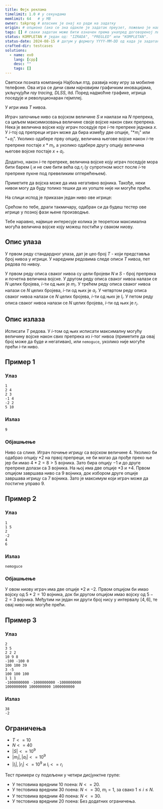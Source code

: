 ```yaml
---
title: Фејк реклама
timelimit: 1.0 # у секундама
memlimit: 64   # y MB
owner: takprog # власник је онај ко ради на задатку
origin: # опционо (ако се зна одакле је задатак преузет, пожељно је навести извор)
tags: [] # сваки задатак може бити означен према унапред договореној листи ознака
status: KOMPLETAN # један од: "IZRADA", "PREGLED" или "KOMPLETAN".
status-date: 2024-08-15 # датум у формату YYYY-MM-DD од када је задатак у наведеном статусу
crafted-dir: testcases
solutions:
  - name: ex0
    lang: [cpp]
    desc: ""
    tags: []
---
```


Светски позната компанија Најбољи лтд. развија нову игру за мобилне телефоне. Ова игра се дичи свим најновијим графичким иновацијама, укључујући *ray tracing, DLSS*, itd. Поред надмоћне графике, игрица поседује и револуционаран гејмплеј.

У игри има $T$ нивоа. 

Играч започиње ниво са војском величине $S$ и наилази на $N$ препрека, са циљем максимизовања величине своје војске након свих препрека. Нека је величина војске коју играч поседује пре $i$-те препреке једнака $x$. У $i$-тој од препреци играч може да бира између две опције, "*$m_i$" или "+$a_i$". Уколико одабере прву опцију, величина његове војске након $i$-те препреке постаје $x*m_i$, а уколико одабере другу опцију величина његове војске постаје $x+a_i$.

Додатно, након $i$-те препреке, величина војске коју играч поседује мора бити барем $l_i$ и не сме бити већа од $r_i$ (у супротном мост после $i$-те препреке пукне под превеликим оптерећењем).

Приметите да војска може да има негативно војника. Такође, неки нивои могу да буду толико тешки да их уопште није ни могуће прећи. 

На слици испод је приказан један ниво ове игрице:


Срећом по тебе, драги такмичару, одабран си да будеш тестер ове игрице у позној фази њене производње. 

Тебе наравно, највише интересује колика је теоретски максимална могућа величина војске коју можеш постићи у сваком ниову.

## Опис улаза

У првом реду стандардног улаза, дат је цео број $T$ - који представља број нивоа у игрици. У наредним редовима следе описи $T$ нивоа, пет редова по нивоу.

У првом реду описа сваког нивоа су цели бројеви $N$ и $S$ - број препрека и почетна величина војске.
У другом реду описа сваког нивоа налази се $N$ целих бројева, $i$-ти од њих је $m_i$. 
У трећем реду описа сваког нивоа налази се $N$ целих бројева, $i$-ти од њих је $a_i$.
У четвртом реду описа сваког нивоа налази се $N$ целих бројева, $i$-ти од њих је $l_i$.
У петом реду описа сваког нивоа налази се $N$ целих бројева, $i$-ти од њих је $r_i$.

## Опис излаза
Исписати $T$ редова. У $i$-том од њих исписати максималну могућу величину војске након свих препрека из $i$-тог нивоа (приметите да овај број може да буде и негативан), или `nemoguce`, уколико није могуће прећи $i$-ти ниво. 

## Пример 1

### Улаз

```
1
2 4
2 3
-1 4
-2 2
5 10
```

### Излаз

```
9
```
### Објашњење

Ниво са слике. Играч почиње игрицу са војском величине $4$. Уколико би одабрао опцију $*2$ на првој препреци, не би могао да прође преко ње јер би имао $4*2=8>5$ војника. Зато бира опцију $-1$ и до друге препреке долази са $3$ војника. На њој има две опције $*3$ и $+4$. Првом опцијом завршава ниво са $9$ војника, док избором друге опције завршава игрицу са $7$ војника. Зато је максимум који играч може да постигне управо $9$.

## Пример 2

### Улаз

```
1
1 5
2
-2
4
6
```

### Излаз

```
nemoguce
```
### Објашњење

У овом ниову играч има две опције $*2$ и $-2$. Првом опцијом би имао војску од $5*2=10$ војника, док би другом опцијом имао војску од $5-2=3$ војника. Међутим ни један ни други број нису у интервалу $[4,6]$, те овај ниво није могуће прећи.

## Пример 3

### Улаз

```
2
3 5
2 2 2
10 9 8
-100 -100 0
100 100 39
3 -5
100 100 100
1 1 1
-1000000000 -1000000000 -1000000000
1000000000 1000000000 1000000000
```

### Излаз

```
38
-2
```




## Ограничења
* $T <= 10$
* $N <= 40$
* $|S| <= 10^9$
* $|m_i|, |a_i| <= 10^9$
* $|l_i|,|r_i| <= 10^9$ и $l_i <= r_i$

Тест примери су подељени у четири дисјунктне групе:

* У тестовима вредним 10 поена: $N <= 20$.
* У тестовима вредним 30 поена: $N <= 30$, $m_i = 1$, за свако $1 \leq i \leq N$.
* У тестовима вредним 40 поена: $N <= 30$.
* У тестовима вредним 20 поена: Без додатних ограничења.
